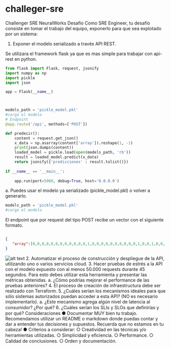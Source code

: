 # challeger-sre
Challenger SRE NeuralWorks
Desafío
Como SRE Engineer, tu desafío consiste en tomar el trabajo del equipo, exponerlo para que sea explotado por un
sistema:
1. Exponer el modelo serializado a través API REST.

Se utilizara el framework flask ya que es mas simple para trabajar con api-rest en python.

```python
from flask import Flask, request, jsonify
import numpy as np
import pickle
import json

app = Flask(__name__)



models_path = 'pickle_model.pkl'
#carga el modelo
# Endpoint
@app.route('/api', methods=['POST'])

def predecir():
    content = request.get_json()
    x_data = np.asarray(content['array']).reshape(1, -1)
    print(json.dumps(content))
    loaded_model = pickle.load(open(models_path, 'rb'))
    result = loaded_model.predict(x_data)
    return jsonify({'predicciones' : result.tolist()})
   
if __name__ == '__main__':
   
    app.run(port=5000, debug=True, host='0.0.0.0')
```
a. Puedes usar el modelo ya serializado (pickle_model.pkl) o volver a generarlo.
```python
models_path = 'pickle_model.pkl'
#carga el modelo
```

 El endpoint que por request del tipo POST recibe un vector
 con el siguiente formato.
 ```json
 
 {
    "array":[0,0,0,0,0,0,0,0,0,0,0,0,1,0,0,0,0,0,0,0,0,0,0,1,0,0,1,0,0,1,0,0,1,0,0,0,0]
}
 ```
 ![alt text](https://github.com/[username]/[reponame]/blob/[branch]/image.jpg?raw=true)
2. Automatizar el proceso de construcción y despliegue de la API, utilizando uno o varios servicios cloud.
3. Hacer pruebas de estrés a la API con el modelo expuesto con al menos 50.000 requests durante 45
segundos. Para esto debes utilizar esta herramienta y presentar las métricas obtenidas.
a. ¿Cómo podrías mejorar el performance de las pruebas anteriores?
4. El proceso de creación de infraestructura debe ser realizado con Terraform.
5. ¿Cuáles serían los mecanismos ideales para que sólo sistemas autorizados puedan acceder a esta API?
(NO es necesario implementarlo).
a. ¿Este mecanismo agrega algún nivel de latencia al consumidor? ¿Por qué?
6. ¿Cuáles serían los SLIs y SLOs que deﬁnirías y por qué?
Consideraciones
● Documentar MUY bien tu trabajo. Recomendamos utilizar un README o markdown donde puedas
contar y dar a entender tus decisiones y supuestos. Recuerda que no estamos en tu cabeza!
●      Criterios a considerar:
○ Creatividad en las técnicas y/o herramientas utilizadas.
○ Simplicidad y eﬁciencia.
○ Performance.
○ Calidad de conclusiones.
○ Orden y documentación.
